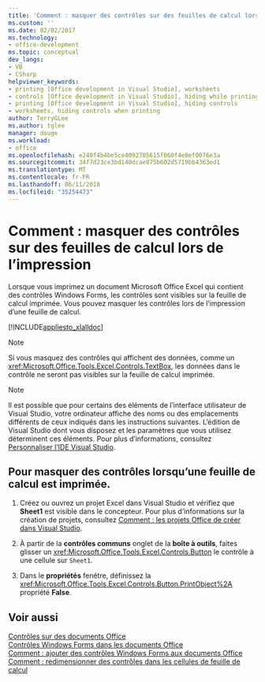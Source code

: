 ```yaml
---
title: 'Comment : masquer des contrôles sur des feuilles de calcul lors de l’impression'
ms.custom: ''
ms.date: 02/02/2017
ms.technology:
- office-development
ms.topic: conceptual
dev_langs:
- VB
- CSharp
helpviewer_keywords:
- printing [Office development in Visual Studio], worksheets
- controls [Office development in Visual Studio], hiding while printing
- printing [Office development in Visual Studio], hiding controls
- worksheets, hiding controls when printing
author: TerryGLee
ms.author: tglee
manager: douge
ms.workload:
- office
ms.openlocfilehash: e240f4b4be5ce4092705615f060f4e0ef0076e3a
ms.sourcegitcommit: 34f7d23ce3bd140dcae875b602d5719bb4363ed1
ms.translationtype: MT
ms.contentlocale: fr-FR
ms.lasthandoff: 06/11/2018
ms.locfileid: "35254473"
---
```

# <a name="how-to-hide-controls-on-worksheets-when-printing"></a>Comment : masquer des contrôles sur des feuilles de calcul lors de l’impression
  Lorsque vous imprimez un document Microsoft Office Excel qui contient des contrôles Windows Forms, les contrôles sont visibles sur la feuille de calcul imprimée. Vous pouvez masquer les contrôles lors de l’impression d’une feuille de calcul.  
  
 [!INCLUDE[appliesto_xlalldoc](../vsto/includes/appliesto-xlalldoc-md.md)]  
  
> [!NOTE]  
>  Si vous masquez des contrôles qui affichent des données, comme un <xref:Microsoft.Office.Tools.Excel.Controls.TextBox>, les données dans le contrôle ne seront pas visibles sur la feuille de calcul imprimée.  
  
> [!NOTE]  
>  Il est possible que pour certains des éléments de l’interface utilisateur de Visual Studio, votre ordinateur affiche des noms ou des emplacements différents de ceux indiqués dans les instructions suivantes. L’édition de Visual Studio dont vous disposez et les paramètres que vous utilisez déterminent ces éléments. Pour plus d’informations, consultez [Personnaliser l’IDE Visual Studio](../ide/personalizing-the-visual-studio-ide.md).  
  
## <a name="to-hide-controls-when-a-worksheet-is-printed"></a>Pour masquer des contrôles lorsqu’une feuille de calcul est imprimée.  
  
1.  Créez ou ouvrez un projet Excel dans Visual Studio et vérifiez que **Sheet1** est visible dans le concepteur. Pour plus d’informations sur la création de projets, consultez [Comment : les projets Office de créer dans Visual Studio](../vsto/how-to-create-office-projects-in-visual-studio.md).  
  
2.  À partir de la **contrôles communs** onglet de la **boîte à outils**, faites glisser un <xref:Microsoft.Office.Tools.Excel.Controls.Button> le contrôle à une cellule sur `Sheet1`.  
  
3.  Dans le **propriétés** fenêtre, définissez la <xref:Microsoft.Office.Tools.Excel.Controls.Button.PrintObject%2A> propriété **False**.  
  
## <a name="see-also"></a>Voir aussi  
 [Contrôles sur des documents Office](../vsto/controls-on-office-documents.md)   
 [Contrôles Windows Forms dans les documents Office](../vsto/windows-forms-controls-on-office-documents-overview.md)   
 [Comment : ajouter des contrôles Windows Forms aux documents Office](../vsto/how-to-add-windows-forms-controls-to-office-documents.md)   
 [Comment : redimensionner des contrôles dans les cellules de feuille de calcul](../vsto/how-to-resize-controls-within-worksheet-cells.md)  
  
  